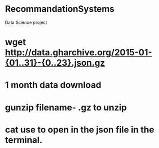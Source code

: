 # RecommandationSystems
Data Science project
# wget http://data.gharchive.org/2015-01-{01..31}-{0..23}.json.gz
# 1 month data download
# gunzip filename- .gz to unzip
# cat use to open in the json file in the terminal.
